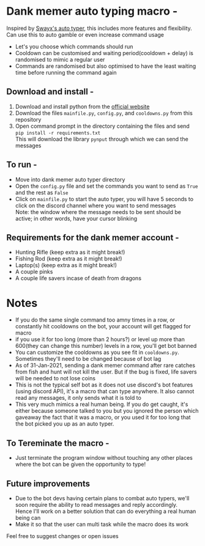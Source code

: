 # Dank memer auto typing macro -
Inspired by [Swayx's auto typer](https://github.com/Swayx113/dank-memer-auto-typer), this includes more features and flexibility. Can use this to auto gamble or even increase command usage 
- Let's you choose which commands should run
- Cooldown can be customised and waiting period(cooldown + delay) is randomised to mimic a regular user
- Commands are randomised but also optimised to have the least waiting time before running the command again

## Download and install  -
1. Download and install python from the [official website](https://www.python.org/downloads/)
2. Download the files `mainfile.py`, `config.py`, and `cooldowns.py` from this repository
3. Open command prompt in the directory containing the files and send `pip install -r requirements.txt`
<br> This will download the library `pynput` through which we can send the messages 

## To run -
- Move into dank memer auto typer directory
- Open the `config.py` file and set the commands you want to send as `True` and the rest as `False` 
- Click on `mainfile.py` to start the auto typer, you will have 5 seconds to click on the discord channel where you want to send messages
  <br>Note: the window where the message needs to be sent should be active; in other words, have your cursor blinking

## Requirements for the dank memer account - 
- Hunting Rifle (keep extra as it might break!)
- Fishing Rod (keep extra as it might break!)
- Laptop(s) (keep extra as it might break!)
- A couple pinks
- A couple life savers incase of death from dragons

# Notes
- If you do the same single command too amny times in a row, or constantly hit cooldowns on the bot, your account will get flagged for macro
- if you use it for too long (more than 2 hours?) or level up more than 600(they can change this number) levels in a row, you'll get bot banned
- You can customize the cooldowns as you see fit in `cooldowns.py`. Sometimes they'll need to be changed because of bot lag
- As of 31-Jan-2021, sending a dank memer command after rare catches from fish and hunt will not kill the user. But if the bug is fixed, life savers will be needed to not lose coins
- This is not the typical self bot as it does not use discord's bot features (using discord API), it's a macro that can type anywhere. It also cannot read any messages, it only sends what it is told to
- This very much mimics a real human being. If you do get caught, it's either because someone talked to you but you ignored the person which gaveaway the fact that it was a macro, or you used it for too long that the bot picked you up as an auto typer. 

## To Tereminate the macro -
- Just terminate the program window without touching any other places where the bot can be given the opportunity to type!

## Future improvements 
- Due to the bot devs having certain plans to combat auto typers, we'll soon require the ability to read messages and reply accordingly. <br>Hence I'll work on a better solution that can do everything a real human being can
- Make it so that the user can multi task while the macro does its work
 
 Feel free to suggest changes or open issues

